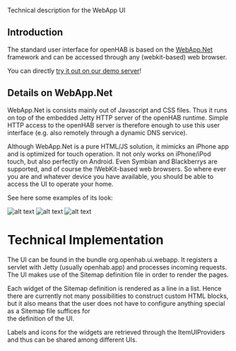 Technical description for the WebApp UI

## Introduction

The standard user interface for openHAB is based on the [WebApp.Net](http://webapp-net.com/) framework and can be accessed through any (webkit-based) web browser. 

You can directly [try it out on our demo server](http://demo.openhab.org:8080/openhab.app?sitemap=demo)!

## Details on WebApp.Net

WebApp.Net is consists mainly out of Javascript and CSS files. Thus it runs on top of the embedded Jetty HTTP server of the openHAB runtime. Simple HTTP access to the openHAB server is therefore enough to use this user interface (e.g. also remotely through a dynamic DNS service).

Although WebApp.Net is a pure HTML/JS solution, it mimicks an iPhone app and is optimized for touch operation. It not only works on iPhone/iPod touch, but also perfectly on Android. Even Symbian and Blackberrys are supported, and of course the !WebKit-based web browsers. So where ever you are and whatever device you have available, you should be able to access the UI to operate your home. 

See here some examples of its look:

![alt text](http://wiki.openhab.googlecode.com/hg/images/screenshots/openhab-homescreen.jpg "Homescreen") 
![alt text](http://wiki.openhab.googlecode.com/hg/images/screenshots/openhab-room.jpg "Room") 
![alt text](http://wiki.openhab.googlecode.com/hg/images/screenshots/openhab-widgets.jpg "Widget")

# Technical Implementation

The UI can be found in the bundle org.openhab.ui.webapp. It registers a servlet with Jetty (usually openhab.app) and processes incoming requests. The UI makes use of the Sitemap definition file in order to render the pages.

Each widget of the Sitemap definition is rendered as a line in a list. Hence there are currently not many possibilities to construct custom HTML blocks, but it also means that the user does not have to configure anything special as a Sitemap file suffices for  
the definition of the UI.

Labels and icons for the widgets are retrieved through the ItemUIProviders and thus can be shared among different UIs.